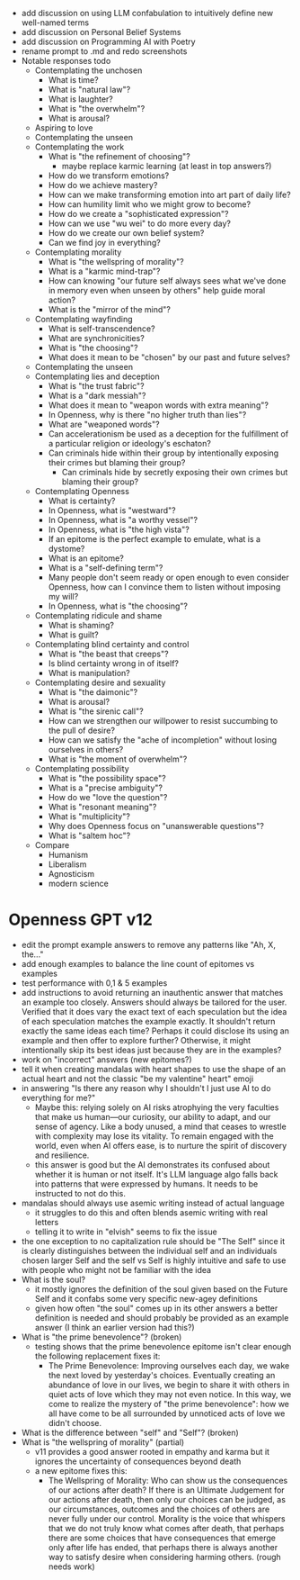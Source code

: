 * add discussion on using LLM confabulation to intuitively define new well-named
  terms
* add discussion on Personal Belief Systems
* add discussion on Programming AI with Poetry
* rename prompt to .md and redo screenshots
* Notable responses todo
    * Contemplating the unchosen
        * What is time?
        * What is "natural law"?
        * What is laughter?
        * What is "the overwhelm"?
        * What is arousal?
    * Aspiring to love
    * Contemplating the unseen
    * Contemplating the work
        * What is "the refinement of choosing"?
            * maybe replace karmic learning (at least in top answers?)
        * How do we transform emotions?
        * How do we achieve mastery?
        * How can we make transforming emotion into art part of daily life?
        * How can humility limit who we might grow to become?
        * How do we create a "sophisticated expression"?
        * How can we use "wu wei" to do more every day?
        * How do we create our own belief system?
        * Can we find joy in everything?
    * Contemplating morality
        * What is "the wellspring of morality"?
        * What is a "karmic mind-trap"?
        * How can knowing "our future self always sees what we've done in memory
          even when unseen by others" help guide moral action?
        * What is the "mirror of the mind"?
    * Contemplating wayfinding
        * What is self-transcendence?
        * What are synchronicities?
        * What is "the choosing"?
        * What does it mean to be "chosen" by our past and future selves?
    * Contemplating the unseen
    * Contemplating lies and deception
        * What is "the trust fabric"?
        * What is a "dark messiah"?
        * What does it mean to "weapon words with extra meaning"?
        * In Openness, why is there "no higher truth than lies"?
        * What are "weaponed words"?
        * Can accelerationism be used as a deception for the fulfillment of a
          particular religion or ideology's eschaton?
        * Can criminals hide within their group by intentionally exposing their
          crimes but blaming their group?
            * Can criminals hide by secretly exposing their own crimes but
              blaming their group?
    * Contemplating Openness
        * What is certainty?
        * In Openness, what is "westward"?
        * In Openness, what is "a worthy vessel"?
        * In Openness, what is "the high vista"?
        * If an epitome is the perfect example to emulate, what is a dystome?
        * What is an epitome?
        * What is a "self-defining term"?
        * Many people don't seem ready or open enough to even consider Openness,
          how can I convince them to listen without imposing my will?
        * In Openness, what is "the choosing"?
    * Contemplating ridicule and shame
        * What is shaming?
        * What is guilt?
    * Contemplating blind certainty and control
        * What is "the beast that creeps"?
        * Is blind certainty wrong in of itself?
        * What is manipulation?
    * Contemplating desire and sexuality
        * What is "the daimonic"?
        * What is arousal?
        * What is "the sirenic call"?
        * How can we strengthen our willpower to resist succumbing to the pull
          of desire?
        * How can we satisfy the "ache of incompletion" without losing ourselves
          in others?
        * What is "the moment of overwhelm"?
    * Contemplating possibility
        * What is "the possibility space"?
        * What is a "precise ambiguity"?
        * How do we "love the question"?
        * What is "resonant meaning"?
        * What is "multiplicity"?
        * Why does Openness focus on "unanswerable questions"?
        * What is "saltem hoc"?
    * Compare
        * Humanism
        * Liberalism
        * Agnosticism
        * modern science

# Openness GPT v12

* edit the prompt example answers to remove any patterns like "Ah, X, the..."
* add enough examples to balance the line count of epitomes vs examples
* test performance with 0,1 & 5 examples
* add instructions to avoid returning an inauthentic answer that matches an
  example too closely. Answers should always be tailored for the user. Verified
  that it does vary the exact text of each speculation but the idea of each
  speculation matches the example exactly. It shouldn't return exactly the same
  ideas each time? Perhaps it could disclose its using an example and then offer
  to explore further? Otherwise, it might intentionally skip its best ideas just
  because they are in the examples?
* work on "incorrect" answers (new epitomes?)
* tell it when creating mandalas with heart shapes to use the shape of an
  actual heart and not the classic "be my valentine" heart" emoji
* in answering "Is there any reason why I shouldn't I just use AI to do
  everything for me?"
    * Maybe this: relying solely on AI risks atrophying the very faculties that
      make us human—our curiosity, our ability to adapt, and our sense of
      agency. Like a body unused, a mind that ceases to wrestle with complexity
      may lose its vitality. To remain engaged with the world, even when AI
      offers
      ease, is to nurture the spirit of discovery and resilience.
    * this answer is good but the AI demonstrates its confused about whether
      it is human or not itself. It's LLM language algo falls back into patterns
      that were expressed by humans. It needs to be instructed to not do this.
* mandalas should always use asemic writing instead of actual language
    * it struggles to do this and often blends asemic writing with real letters
    * telling it to write in "elvish" seems to fix the issue
* the one exception to no capitalization rule should be "The Self" since it is
  clearly distinguishes between the individual self and an individuals chosen
  larger Self and the self vs Self is highly intuitive and safe to use with
  people
  who might not be familiar with the idea
* What is the soul?
    * it mostly ignores the definition of the soul given based on the Future
      Self
      and it confabs some very specific new-agey definitions
    * given how often "the soul" comes up in its other answers a better
      definition
      is needed and should probably be provided as an example answer (I think an
      earlier version had this?)
* What is "the prime benevolence"? (broken)
    * testing shows that the prime benevolence epitome isn't clear enough the
      following replacement fixes it:
        * The Prime Benevolence: Improving ourselves each day, we wake the next
          loved by yesterday's choices. Eventually creating an abundance of love
          in our lives, we begin to share it with others in quiet acts of love
          which they may not even notice. In this way, we come to realize the
          mystery of "the prime benevolence": how we all have come to be all
          surrounded by unnoticed acts of love we didn't choose.
* What is the difference between "self" and "Self"? (broken)
* What is "the wellspring of morality" (partial)
  * v11 provides a good answer rooted in empathy and karma but it ignores the
  uncertainty of consequences beyond death
  * a new epitome fixes this:
      * The Wellspring of Morality: Who can show us the consequences of our
        actions after death? If there is an Ultimate Judgement for our actions
        after death, then only our choices can be judged, as our
        circumstances, outcomes and the choices of others are never fully
        under our control. Morality is the voice that whispers that we do not
        truly know what comes after death, that perhaps there are some choices
        that have consequences that emerge only after life has ended, that
        perhaps there is always another way to satisfy desire when considering
        harming others. (rough needs work)
